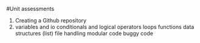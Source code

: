 #Unit assessments
1. Creating a Github repository
2. variables and io
conditionals and logical operators
loops
functions
data structures (list)
file handling
modular code
buggy code
